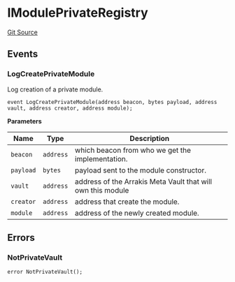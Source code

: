 # IModulePrivateRegistry
[Git Source](https://github.com/ArrakisFinance/arrakis-modular/blob/9091a6ee814f061039fd7b968feddb93bbdf1110/src/interfaces/IModulePrivateRegistry.sol)


## Events
### LogCreatePrivateModule
Log creation of a private module.


```solidity
event LogCreatePrivateModule(address beacon, bytes payload, address vault, address creator, address module);
```

**Parameters**

|Name|Type|Description|
|----|----|-----------|
|`beacon`|`address`|which beacon from who we get the implementation.|
|`payload`|`bytes`|payload sent to the module constructor.|
|`vault`|`address`|address of the Arrakis Meta Vault that will own this module|
|`creator`|`address`|address that create the module.|
|`module`|`address`|address of the newly created module.|

## Errors
### NotPrivateVault

```solidity
error NotPrivateVault();
```

